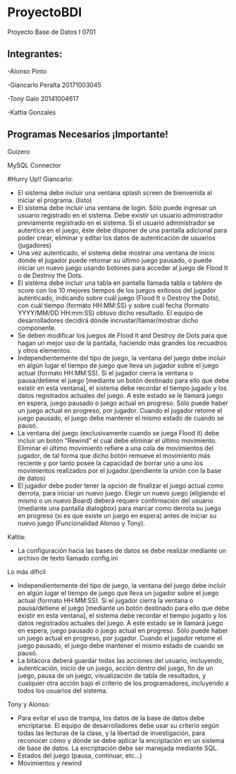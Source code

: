 # ProyectoBDI
Proyecto Base de Datos I 0701

## Integrantes:

-Alonso Pinto


-Giancarlo Peralta 20171003045


-Tony Galo 20141004617


-Kattia Gonzales






## Programas Necesarios  **¡Importante!**

Guizero


MySQL Connector

#Hurry Up!!
Giancarlo:
- El sistema debe incluir una ventana splash screen de bienvenida al iniciar el programa. (listo)
- El sistema debe incluir una ventana de login. Sólo puede ingresar un usuario registrado en el sistema. Debe existir un usuario administrador previamente registrado en el sistema. Si el usuario administrador se autentica en el juego, éste debe disponer de una pantalla adicional para poder crear, eliminar y editar los datos de autenticación de usuarios (jugadores)
- Una vez autenticado, el sistema debe mostrar una ventana de inicio donde el jugador puede retomar su último juego pausado, o puede iniciar un nuevo juego usando botones para acceder al juego de Flood It o de Destroy the Dots.
- El sistema debe incluir una tabla en pantalla llamada tabla o tablero de score con los 10 mejores tiempos de los juegos exitosos del jugador autenticado, indicando sobre cuál juego (Flood It o Destroy the Dots), con cuál tiempo (formato HH:MM:SS) y sobre cuál fecha (formato YYYY/MM/DD HH:mm:SS) obtuvo dicho resultado. El equipo de desarrolladores decidirá dónde incrustar/llamar/mostrar dicho componente.
- Se deben modificar los juegos de Flood it and Destroy de Dots para que hagan un mejor uso de la pantalla, haciendo más grandes los recuadros y otros elementos.
- Independientemente del tipo de juego, la ventana del juego debe incluir en algún lugar el tiempo de juego que lleva un jugador sobre el juego actual (formato HH:MM:SS). Si el jugador cierra la ventana o pausa/detiene el juego [mediante un botón destinado para ello que debe existir en esta ventana], el sistema debe recordar el tiempo jugado y los datos registrados actuales del juego. A este estado se le llamará juego en espera, juego pausado o juego actual en progreso. Sólo puede haber un juego actual en progreso, por jugador. Cuando el jugador retome el juego pausado, el juego debe mantener el mismo estado de cuando se pausó.
- La ventana del juego (exclusivamente cuando se juega Flood it) debe incluir un botón “Rewind” el cual debe eliminar el último movimiento. Eliminar el último movimiento refiere a una cola de movimientos del jugador, de tal forma que dicho botón remueve el movimiento más reciente y por tanto posee la capacidad de borrar uno a uno los movimientos realizados por el jugador.(pendiente la unión con la base de datos)
- El jugador debe poder tener la opción de finalizar el juego actual como derrota, para iniciar un nuevo juego. Elegir un nuevo juego (eligiendo el mismo o un nuevo Board) deberá requerir confirmación del usuario (mediante una pantalla dialogbox) para marcar como derrota su juego en progreso (si es que existe un juego en espera) antes de iniciar su nuevo juego (Funcionalidad Alonso y Tony).


Kattia:
- La configuración hacia las bases de datos se debe realizar mediante un archivo de texto llamado config.ini 

Lo más díficil
- Independientemente del tipo de juego, la ventana del juego debe incluir en algún lugar el tiempo de juego que lleva un jugador sobre el juego actual (formato HH:MM:SS). Si el jugador cierra la ventana o pausa/detiene el juego [mediante un botón destinado para ello que debe existir en esta ventana], el sistema debe recordar el tiempo jugado y los datos registrados actuales del juego. A este estado se le llamará juego en espera, juego pausado o juego actual en progreso. Sólo puede haber un juego actual en progreso, por jugador. Cuando el jugador retome el juego pausado, el juego debe mantener el mismo estado de cuando se pausó.
- La bitácora deberá guardar todas las acciones del usuario, incluyendo, autenticación, inicio de un juego, acción dentro del juego, fin de un juego, pausa de un juego, visualización de tabla de resultados, y cualquier otra acción bajo el criterio de los programadores, incluyendo a todos los usuarios del sistema.

Tony y Alonso:
- Para evitar el uso de trampa, los datos de la base de datos debe encriptarse. El equipo de desarrolladores debe usar su criterio según todas las lecturas de la clase, y la libertad de investigación, para reconocer cómo y dónde se debe aplicar la encriptación en un sistema de base de datos. La encriptación debe ser manejada mediante SQL.
- Estados del juego (pausa, continuar, etc...)
- Movimientos y rewind
